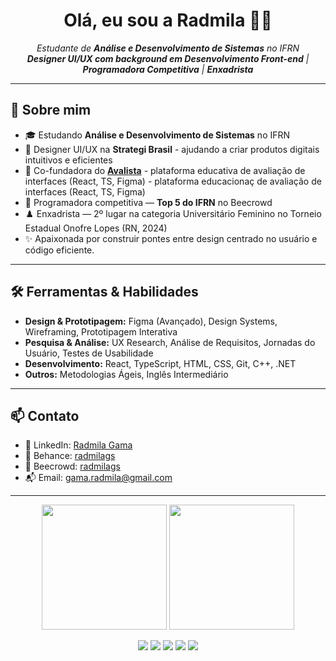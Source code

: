 <h1 align="center">Olá, eu sou a Radmila 👩‍💻</h1>

<p align="center">
  <em>
    Estudante de <strong>Análise e Desenvolvimento de Sistemas</strong> no IFRN<br>
    <strong>Designer UI/UX com background em Desenvolvimento Front-end</strong> | <strong>Programadora Competitiva</strong> | <strong>Enxadrista</strong>
  </em>
</p>

---

## 🌟 Sobre mim

- 🎓 Estudando **Análise e Desenvolvimento de Sistemas** no IFRN
- 🎨 Designer UI/UX na **Strategi Brasil** - ajudando a criar produtos digitais intuitivos e eficientes
- 🚀 Co-fundadora do **[Avalista](https://www.linkedin.com/company/avalista/)** - plataforma educativa de avaliação de interfaces (React, TS, Figma) - plataforma educacionaç de avaliação de interfaces (React, TS, Figma)
- 🤖 Programadora competitiva — **Top 5 do IFRN** no Beecrowd
- ♟️ Enxadrista — 2º lugar na categoria Universitário Feminino no Torneio Estadual Onofre Lopes (RN, 2024)
- ✨ Apaixonada por construir pontes entre design centrado no usuário e código eficiente.

---

## 🛠️ Ferramentas & Habilidades

- **Design & Prototipagem:** Figma (Avançado), Design Systems, Wireframing, Prototipagem Interativa
- **Pesquisa & Análise:** UX Research, Análise de Requisitos, Jornadas do Usuário, Testes de Usabilidade
- **Desenvolvimento:** React, TypeScript, HTML, CSS, Git, C++, .NET
- **Outros:** Metodologias Ágeis, Inglês Intermediário

---

## 📫 Contato

- 💼 LinkedIn: [Radmila Gama](https://www.linkedin.com/in/radmila-gama-37a207212/)
- 🎨 Behance: [radmilags](https://www.behance.net/radmilags)
- 🎯 Beecrowd: [radmilags](https://www.beecrowd.com.br/judge/pt/profile/230691)
- 📬 Email: gama.radmila@gmail.com

---

<p align="center">
  <img height="200em" src="https://github-readme-stats.vercel.app/api/top-langs/?username=radmilags&langs_count=20&layout=compact&theme=aura&locale=pt-br" />
  <img height="200em" src="https://github-readme-stats.vercel.app/api?username=radmilags&show_icons=true&theme=aura&count_private=true&include_all_commits=true&locale=pt-br"/>
</p>

<p align="center">
  <img src="http://github-profile-summary-cards.vercel.app/api/cards/profile-details?username=radmilags&theme=aura" />
  <img src="http://github-profile-summary-cards.vercel.app/api/cards/repos-per-language?username=radmilags&theme=aura" />
  <img src="http://github-profile-summary-cards.vercel.app/api/cards/most-commit-language?username=radmilags&theme=aura" />
  <img src="http://github-profile-summary-cards.vercel.app/api/cards/stats?username=radmilags&theme=aura" />
  <img src="http://github-profile-summary-cards.vercel.app/api/cards/productive-time?username=radmilags&theme=aura&utcOffset=-3" /> 
</p>
